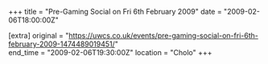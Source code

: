 +++
title = "Pre-Gaming Social on Fri 6th February 2009"
date = "2009-02-06T18:00:00Z"

[extra]
original = "https://uwcs.co.uk/events/pre-gaming-social-on-fri-6th-february-2009-1474489019451/"    
end_time = "2009-02-06T19:30:00Z"
location = "Cholo"
+++



